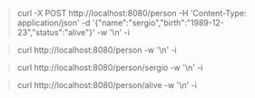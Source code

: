 > curl -X POST http://localhost:8080/person -H 'Content-Type: application/json' -d '{"name":"sergio","birth":"1989-12-23","status":"alive"}' -w '\n' -i

> curl http://localhost:8080/person -w '\n' -i

> curl http://localhost:8080/person/sergio -w '\n' -i

> curl http://localhost:8080/person/alive -w '\n' -i